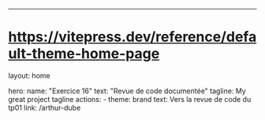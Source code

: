 ---
# https://vitepress.dev/reference/default-theme-home-page
layout: home

hero:
  name: "Exercice 16"
  text: "Revue de code documentée"
  tagline: My great project tagline
  actions:
    - theme: brand
      text: Vers la revue de code du tp01
      link: /arthur-dube

